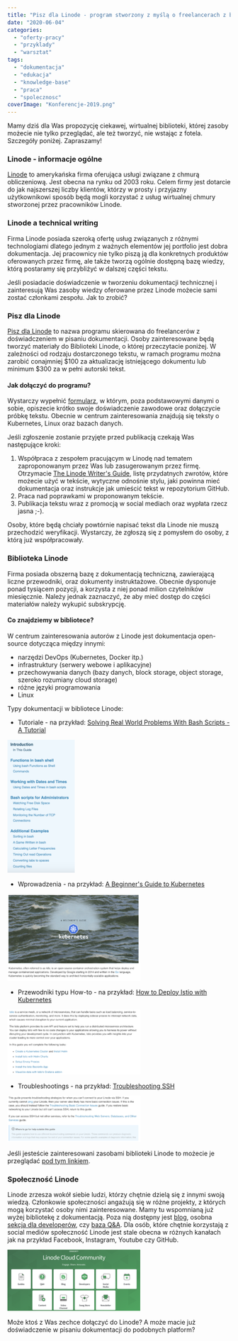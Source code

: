 ```yaml
---
title: "Pisz dla Linode - program stworzony z myślą o freelancerach z branży"
date: "2020-06-04"
categories: 
  - "oferty-pracy"
  - "przyklady"
  - "warsztat"
tags: 
  - "dokumentacja"
  - "edukacja"
  - "knowledge-base"
  - "praca"
  - "spolecznosc"
coverImage: "Konferencje-2019.png"
---
```


Mamy dziś dla Was propozycję ciekawej, wirtualnej biblioteki, której zasoby możecie nie tylko przeglądać, ale też tworzyć, nie wstając z fotela. Szczegóły poniżej. Zapraszamy!

### Linode - informacje ogólne

[Linode](https://www.linode.com/) to amerykańska firma oferująca usługi związane z chmurą obliczeniową. Jest obecna na rynku od 2003 roku. Celem firmy jest dotarcie do jak najszerszej liczby klientów, którzy w prosty i przyjazny użytkownikowi sposób będą mogli korzystać z usług wirtualnej chmury stworzonej przez pracowników Linode.

### Linode a technical writing

Firma Linode posiada szeroką ofertę usług związanych z różnymi technologiami dlatego jednym z ważnych elementów jej portfolio jest dobra dokumentacja. Jej pracownicy nie tylko piszą ją dla konkretnych produktów oferowanych przez firmę, ale także tworzą ogólnie dostępną bazę wiedzy, którą postaramy się przybliżyć w dalszej części tekstu.

Jeśli posiadacie doświadczenie w tworzeniu dokumentacji technicznej i zainteresują Was zasoby wiedzy oferowane przez Linode możecie sami zostać członkami zespołu. Jak to zrobić?

### Pisz dla Linode

[Pisz dla Linode](https://www.linode.com/lp/write-for-linode/) to nazwa programu skierowana do freelancerów z doświadczeniem w pisaniu dokumentacji. Osoby zainteresowane będą tworzyć materiały do Biblioteki Linode, o której przeczytacie poniżej. W zależności od rodzaju dostarczonego tekstu, w ramach programu można zarobić conajmniej $100 za aktualizację istniejącego dokumentu lub minimum $300 za w pełni autorski tekst.

#### Jak dołączyć do programu?

Wystarczy wypełnić [formularz](https://www.linode.com/lp/write-for-linode/#write-for-linode-form), w którym, poza podstawowymi danymi o sobie, opiszecie krótko swoje doświadczenie zawodowe oraz dołączycie próbkę tekstu. Obecnie w centrum zainteresowania znajdują się teksty o Kubernetes, Linux oraz bazach danych.

Jeśli zgłoszenie zostanie przyjęte przed publikacją czekają Was następujące kroki:

1. Współpraca z zespołem pracującym w Linodę nad tematem zaproponowanym przez Was lub zasugerowanym przez firmę. Otrzymacie [The Linode Writer's Guide](https://www.linode.com/docs/linode-writers-formatting-guide/), listę przydatnych zwrotów, które możecie użyć w tekście, wytyczne odnośnie stylu, jaki powinna mieć dokumentacja oraz instrukcje jak umieścić tekst w repozytorium GitHub.
2. Praca nad poprawkami w proponowanym tekście.
3. Publikacja tekstu wraz z promocją w social mediach oraz wypłata rzecz jasna ;-).

Osoby, które będą chciały powtórnie napisać tekst dla Linode nie muszą przechodzić weryfikacji. Wystarczy, że zgłoszą się z pomysłem do osoby, z którą już współpracowały.

### Biblioteka Linode

Firma posiada obszerną bazę z dokumentacją techniczną, zawierającą liczne przewodniki, oraz dokumenty instruktażowe. Obecnie dysponuje ponad tysiącem pozycji, a korzysta z niej ponad milion czytelników miesięcznie. Należy jednak zaznaczyć, że aby mieć dostęp do części materiałów należy wykupić subskrypcję.

#### Co znajdziemy w bibliotece?

W centrum zainteresowania autorów z Linode jest dokumentacja open-source dotycząca między innymi:

- narzędzi DevOps (Kubernetes, Docker itp.)
- infrastruktury (serwery webowe i aplikacyjne)
- przechowywania danych (bazy danych, block storage, object storage, szeroko rozumiany cloud storage)
- różne języki programowania
- Linux

Typy dokumentacji w bibliotece Linode:

- Tutoriale - na przykład: [Solving Real World Problems With Bash Scripts - A Tutorial](https://www.linode.com/docs/development/bash/solving-real-world-problems-with-bash-scripts-a-tutorial/)

![](images/Tutorial-152x300.png)

- Wprowadzenia - na przykład: [A Beginner's Guide to Kubernetes](https://www.linode.com/docs/kubernetes/beginners-guide-to-kubernetes/)

![](images/guide-300x196.png)

- Przewodniki typu How-to - na przykład: [How to Deploy Istio with Kubernetes](https://www.linode.com/docs/kubernetes/how-to-deploy-istio-with-kubernetes/)

![](images/how_to-300x147.png)

- Troubleshootings - na przykład: [Troubleshooting SSH](https://www.linode.com/docs/troubleshooting/troubleshooting-ssh/)

![](images/troubleshooting-300x104.png)

Jeśli jesteście zainteresowani zasobami biblioteki Linode to możecie je przeglądać [pod tym linkiem](https://www.linode.com/docs/).

### Społeczność Linode

Linode zrzesza wokół siebie ludzi, którzy chętnie dzielą się z innymi swoją wiedzą. Członkowie społeczności angażują się w różne projekty, z których mogą korzystać osoby nimi zainteresowane. Mamy tu wspomnianą już wyżej bibliotekę z dokumentacją. Poza nią dostępny jest [blog](https://www.linode.com/blog/), osobna [sekcja dla developerów](https://www.linode.com/developers/), czy [baza Q&A](https://www.linode.com/community/questions/). Dla osób, które chętnie korzystają z social mediów społeczność Linode jest stale obecna w różnych kanałach jak na przykład Facebook, Instagram, Youtube czy GitHub.

![](images/linode_community-300x138.png)

Może ktoś z Was zechce dołączyć do Linode? A może macie już doświadczenie w pisaniu dokumentacji do podobnych platform?

